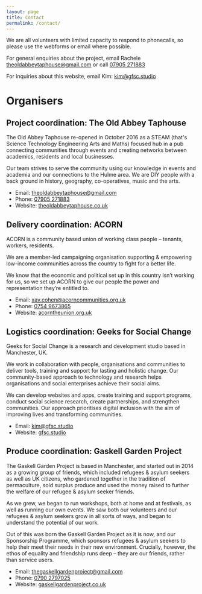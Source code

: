 ```yaml
---
layout: page
title: Contact
permalink: /contact/
---
```


We are all volunteers with limited capacity to respond to phonecalls, so please use the webforms or email where possible.

For general enquiries about the project, email Rachele [theoldabbeytaphouse@gmail.com](theoldabbeytaphouse@gmail.com) or call [07905 271883](tel:07905271883)

For inquiries about this website, email Kim: [kim@gfsc.studio](mailto:kim@gfsc.studio)

# Organisers

## Project coordination: The Old Abbey Taphouse

The Old Abbey Taphouse re-opened in October 2016 as a STEAM (that's Science Technology Engineering Arts and Maths) focused hub in a pub connecting communities through events and creating networks between academics, residents and local businesses.

Our team strives to serve the community using our knowledge in events and academia and our connections to the Hulme area.  We are DIY people with a back ground in history, geography, co-operatives, music and the arts.  

 * Email: [theoldabbeytaphouse@gmail.com](mailto:theoldabbeytaphouse@gmail.com)
 * Phone: [07905 271883](tel:07905271883)
 * Website: [theoldabbeytaphouse.co.uk](http://www.theoldabbeytaphouse.co.uk/)

## Delivery coordination: ACORN

ACORN is a community based union of working class people – tenants, workers, residents.

We are a member-led campaigning organisation supporting & empowering low-income communities across the country to fight for a better life.

We know that the economic and political set up in this country isn’t working for us, so we set up ACORN to give our people the power and representation they’re entitled to.

 * Email: [xav.cohen@acorncommunities.org.uk](mailto:xav.cohen@acorncommunities.org.uk)
 * Phone: [0754 9673865](tel:07549673865)
 * Website: [acorntheunion.org.uk](https://acorntheunion.org.uk/)

## Logistics coordination: Geeks for Social Change

Geeks for Social Change is a research and development studio based in Manchester, UK.

We work in collaboration with people, organisations and communities to deliver tools, training and support for lasting and holistic change. Our community-based approach to technology and research helps organisations and social enterprises achieve their social aims.

We can develop websites and apps, create training and support programs, conduct social science research, create partnerships, and strengthen communities. Our approach prioritises digital inclusion with the aim of improving lives and transforming communities.

 * Email: [kim@gfsc.studio](mailto:kim@gfsc.studio)
 * Website: [gfsc.studio](https://gfsc.studio/)

## Produce coordination: Gaskell Garden Project

The Gaskell Garden Project is based in Manchester, and started out in 2014 as a growing group of friends, which included refugees & asylum seekers as well as UK citizens, who gardened together in the tradition of permaculture, sold surplus produce and used the money raised to further the welfare of our refugee & asylum seeker friends.

As we grew, we began to run workshops, both at home and at festivals, as well as running our own events. We saw both our volunteers and our refugees & asylum seekers grow in all sorts of ways, and began to understand the potential of our work.

Out of this was born the Gaskell Garden Project as it is now, and our Sponsorship Programme, which sponsors refugees & asylum seekers to help their meet their needs in their new environment. Crucially, however, the ethos of equality and friendship runs deep – they are our friends, rather than service users.

 * Email: [thegaskellgardenproject@gmail.com](mailto:thegaskellgardenproject@gmail.com)
 * Phone: [0790 2797025](tel:07902797025)
 * Website: [gaskellgardenproject.co.uk](https://gaskellgardenproject.co.uk/)
